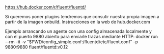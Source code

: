 https://hub.docker.com/r/fluent/fluentd/

Si queremos poner plugins tendremos que consutir nuestra propia imagen a partir de la imagen onbuild.
Instrucciones en la web de hub.docker.com


Ejemplo arrancando un agente con una config almacenada localmente y con el puerto 9880 abierto para enviarle trazas mediante HTTP:
docker run --rm -it -v "$PWD/config_simple.conf:/fluentd/etc/fluent.conf" -p 9880:9880 fluent/fluentd:v0.12
